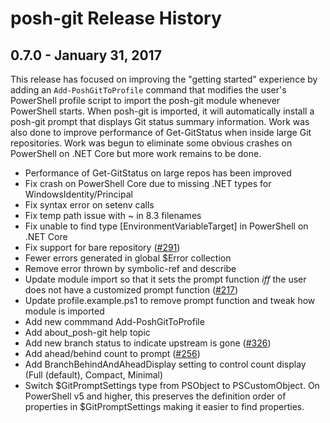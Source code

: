 # posh-git Release History

## 0.7.0 - January 31, 2017
This release has focused on improving the "getting started" experience by adding an `Add-PoshGitToProfile` command that
modifies the user's PowerShell profile script to import the posh-git module whenever PowerShell starts.
When posh-git is imported, it will automatically install a posh-git prompt that displays Git status summary information.
Work was also done to improve performance of Get-GitStatus when inside large Git repositories.
Work was begun to eliminate some obvious crashes on PowerShell on .NET Core but more work remains to be done.

- Performance of Get-GitStatus on large repos has been improved
- Fix crash on PowerShell Core due to missing .NET types for WindowsIdentity/Principal
- Fix syntax error on setenv calls
- Fix temp path issue with ~ in 8.3 filenames
- Fix unable to find type [EnvironmentVariableTarget] in PowerShell on .NET Core
- Fix support for bare repository ([#291](https://github.com/dahlbyk/posh-git/issues/291))
- Fewer errors generated in global $Error collection
- Remove error thrown by symbolic-ref and describe
- Update module import so that it sets the prompt function *iff* the user does not have a customized prompt function ([#217](https://github.com/dahlbyk/posh-git/issues/217))
- Update profile.example.ps1 to remove prompt function and tweak how module is imported
- Add new commmand Add-PoshGitToProfile
- Add about_posh-git help topic
- Add new branch status to indicate upstream is gone ([#326](https://github.com/dahlbyk/posh-git/pull/326))
- Add ahead/behind count to prompt ([#256](https://github.com/dahlbyk/posh-git/pull/256))
- Add BranchBehindAndAheadDisplay setting to control count display (Full (default), Compact, Minimal)
- Switch $GitPromptSettings type from PSObject to PSCustomObject. On PowerShell v5 and higher, this preserves the definition order of properties in $GitPromptSettings making it easier to find properties.
